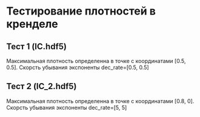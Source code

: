 # Тестирование плотностей в кренделе  

## Тест 1 (IC.hdf5)
Максимальная плотность определенна в точке с координатами [0.5, 0.5]. Скорсть убывания экспоненты dec_rate=[0.5, 0.5]

## Тест 2 (IC_2.hdf5)
Максимальная плотность определенна в точке с координатами [0.8, 0]. Скорсть убывания экспоненты dec_rate=[5, 5]
